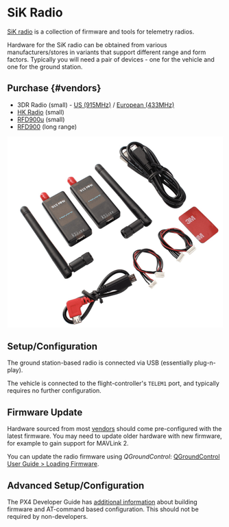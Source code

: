 # SiK Radio

[SiK radio](https://github.com/LorenzMeier/SiK) is a collection of firmware and tools for telemetry radios.

Hardware for the SiK radio can be obtained from various manufacturers/stores in variants that support different range and form factors. Typically you will need a pair of devices - one for the vehicle and one for the ground station. 

## Purchase {#vendors}

* 3DR Radio \(small\) - [US (915MHz)](https://store.3dr.com/products/915-mhz-telemetry-radio) / [European (433MHz)](https://store.3dr.com/products/433-mhz-telemetry-radio)
* [HK Radio](http://www.hobbyking.com/hobbyking/store/uh_viewitem.asp?idproduct=55559) \(small\)
* [RFD900u](http://rfdesign.com.au/products/rfd900u-modem/) \(small\)
* [RFD900](http://rfdesign.com.au/products/rfd900-modem/) \(long range\)

![SiK Radio](../../assets/hardware/telemetry/sik_radio.jpg)

## Setup/Configuration

The ground station-based radio is connected via USB (essentially plug-n-play). 

The vehicle is connected to the flight-controller's `TELEM1` port, and typically requires no further configuration.


## Firmware Update

Hardware sourced from most [vendors](#vendors) should come pre-configured with the latest firmware. You may need to update older hardware with new firmware, for example to gain support for MAVLink 2.

You can update the radio firmware using *QGroundControl*: [QGroundControl User Guide > Loading Firmware](https://docs.qgroundcontrol.com/en/SetupView/Firmware.html).


## Advanced Setup/Configuration

The PX4 Developer Guide has [additional information](https://dev.px4.io/en/data_links/sik_radio.html) about building firmware and AT-command based configuration. This should not be required by non-developers.
